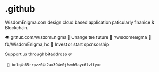 # .github

WisdomEnigma.com design cloud based application paticularly finanice & Blockchain.

👁️ github.com/WisdomEnigma
🔮 Change the future
🔗 r/wisdomenigma
🔗 fb/WisdomEnigma,Inc 
💱 Invest or start sponsorship


  Support us through bitaddress 🪙
  
     🦅 bc1q4n65rrpzz04d2ax394e0j6wmh5ayc6lvffyxc
   
   
   
